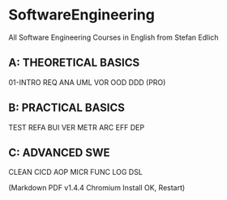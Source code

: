 # SoftwareEngineering
All Software Engineering Courses in English from Stefan Edlich

## A: THEORETICAL BASICS
01-INTRO REQ ANA UML VOR OOD DDD (PRO)

## B: PRACTICAL BASICS
TEST REFA BUI VER METR ARC EFF DEP

## C: ADVANCED SWE
CLEAN CICD AOP MICR FUNC LOG DSL

(Markdown PDF v1.4.4 Chromium Install OK, Restart)